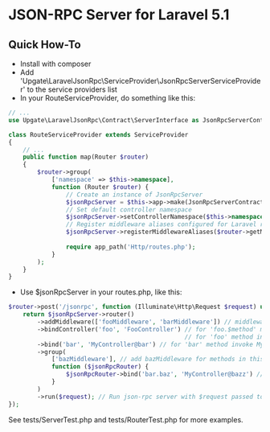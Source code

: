 # JSON-RPC Server for Laravel 5.1

## Quick How-To

- Install with composer
- Add 'Upgate\LaravelJsonRpc\ServiceProvider\JsonRpcServerServiceProvider' to the service providers list
- In your RouteServiceProvider, do something like this:


```php
// ...
use Upgate\LaravelJsonRpc\Contract\ServerInterface as JsonRpcServerContract;

class RouteServiceProvider extends ServiceProvider
{
    // ...
    public function map(Router $router)
    {
        $router->group(
            ['namespace' => $this->namespace],
            function (Router $router) {
                // Create an instance of JsonRpcServer
                $jsonRpcServer = $this->app->make(JsonRpcServerContract::class);
                // Set default controller namespace
                $jsonRpcServer->setControllerNamespace($this->namespace);
                // Register middleware aliases configured for Laravel router
                $jsonRpcServer->registerMiddlewareAliases($router->getMiddleware());
                
                require app_path('Http/routes.php');
            }
        );
    }
}
```

- Use $jsonRpcServer in your routes.php, like this:

```php
$router->post('/jsonrpc', function (Illuminate\Http\Request $request) use ($jsonRpcServer) {
    return $jsonRpcServer->router()
        ->addMiddleware(['fooMiddleware', 'barMiddleware']) // middleware alias names or class names
        ->bindController('foo', 'FooController') // for 'foo.$method' methods invoke FooController->$method(),
                                                 // for 'foo' method invoke FooConroller->index()
        ->bind('bar', 'MyController@bar') // for 'bar' method invoke MyController->bar()
        ->group(
            ['bazMiddleware'], // add bazMiddleware for methods in this group
            function ($jsonRpcRouter) {
                $jsonRpcRouter->bind('bar.baz', 'MyController@bazz') // for 'bar.baz' method invoke MyController->bazz()
            }
        )
        ->run($request); // Run json-rpc server with $request passed to middlewares as a handle() method argument
});
```

See tests/ServerTest.php and tests/RouterTest.php for more examples.